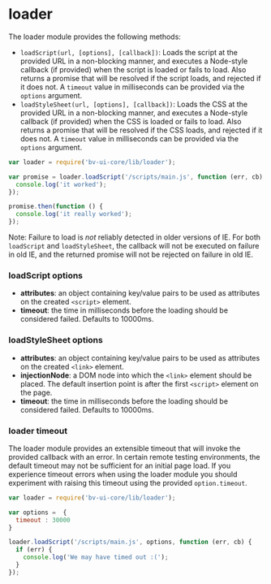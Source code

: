 # loader

The loader module provides the following methods:

- `loadScript(url, [options], [callback])`: Loads the script at the provided
  URL in a non-blocking manner, and executes a Node-style callback (if
  provided) when the script is loaded or fails to load. Also returns a promise
  that will be resolved if the script loads, and rejected if it does not. A
  `timeout` value in milliseconds can be provided via the `options` argument.
- `loadStyleSheet(url, [options], [callback])`: Loads the CSS at the provided
  URL in a non-blocking manner, and executes a Node-style callback (if
  provided) when the CSS is loaded or fails to load. Also returns a promise
  that will be resolved if the CSS loads, and rejected if it does not. A
  `timeout` value in milliseconds can be provided via the `options` argument.

```js
var loader = require('bv-ui-core/lib/loader');

var promise = loader.loadScript('/scripts/main.js', function (err, cb) {
  console.log('it worked');
});

promise.then(function () {
  console.log('it really worked');
});
```

Note: Failure to load is *not* reliably detected in older versions of IE. For
both `loadScript` and `loadStyleSheet`, the callback will not be executed on
failure in old IE, and the returned promise will not be rejected on failure in
old IE.

### loadScript options

- **attributes**: an object containing key/value pairs to be used as
attributes on the created `<script>` element.
- **timeout**: the time in milliseconds before the loading should be
considered failed. Defaults to 10000ms.

### loadStyleSheet options

- **attributes**: an object containing key/value pairs to be used as
attributes on the created `<link>` element.
- **injectionNode**: a DOM node into which the `<link>` element should be
placed. The default insertion point is after the first `<script>` element on the page.
- **timeout**: the time in milliseconds before the loading should be
considered failed. Defaults to 10000ms.

### loader timeout

The loader module provides an extensible timeout that will invoke the provided
callback with an error. In certain remote testing environments, the default
timeout may not be sufficient for an initial page load. If you experience
timeout errors when using the loader module you should experiment with raising
this timeout using the provided `option.timeout`.

```js
var loader = require('bv-ui-core/lib/loader');

var options =  {
  timeout : 30000
}

loader.loadScript('/scripts/main.js', options, function (err, cb) {
  if (err) {
    console.log('We may have timed out :(');
  }
});
```
